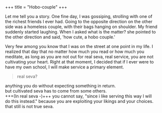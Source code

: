 +++
title = "Hobo-couple"
+++

Let me tell you a story. One fine day, I was gossiping, strolling with one of the richest friends I ever had. Going to the opposite direction on the other side was a homeless couple, with their bags hanging on shoulder. My friend suddenly started laughing. When I asked what is the matter? she pointed to the other direction and said, 'how cute, a hobo couple.' 

Very few among you know that I was on the street at one point in my life. I realized that day that no matter how much you read or how much you meditate, as long as you are not out for real seva, real service, you are not cultivating your heart. Right at that moment, I decided that if I ever were to have my own school, I will make service a primary element.

> real seva?

anything you do without expecting something in return.  
but cultivated seva has to come from some others.  
+++(In real seva -)+++ you cannot say, "since i like serving this way I will do this instead." because you are exploiting your likings and your choices. that still is not true seva.
